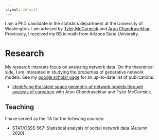 ```yaml
---
layout: default
---
```


I am a PhD candidate in the statistics department at the University of Washington. I am advised by [Tyler McCormick](https://thmccormick.github.io/) and [Arun Chandrasekhar](https://web.stanford.edu/~arungc/). Previously, I received my BS in math from Arizona State University.



# Research 
My research interests focus on analyzing network data. On the theoretical side, I am interested in studying the properties of generative network models. 
See my [google scholar page](https://scholar.google.com/citations?user=Ab-RAckAAAAJ&hl=en) for an up-to-date list of publications. 

- [Identifying the latent space geometry of network models through analysis of curvature](https://arxiv.org/abs/2012.10559) with Arun Chandrasekhar and Tyler McCormick.





## Teaching

I have served as the TA for the following courses:
- STAT/CSSS 567: Statistical analysis of social network data (Autumn 2020). 

